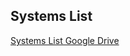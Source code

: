 ## Systems List

[Systems List Google Drive](https://docs.google.com/spreadsheets/d/1tzP64dj2CrddDLTZuLFWmpXoNB9lUaOstRUj3FaN_Rs/edit#gid=0)

